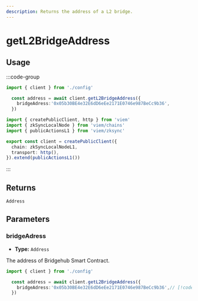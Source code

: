 ```yaml
---
description: Returns the address of a L2 bridge.
---
```


# getL2BridgeAddress

## Usage

:::code-group
```ts [example.ts]
import { client } from './config'

  const address = await client.getL2BridgeAddress({
    bridgeAdress:'0x05b30BE4e32E6dD6eEe2171E0746e987BeCc9b36',
  })
```

```ts [config.ts]
import { createPublicClient, http } from 'viem'
import { zkSyncLocalNode } from 'viem/chains'
import { publicActionsL1 } from 'viem/zksync'

export const client = createPublicClient({
  chain: zkSyncLocalNodeL1,
  transport: http(),
}).extend(publicActionsL1())

```
:::

## Returns

`Address`

## Parameters

### bridgeAdress

- **Type:** `Address`

The address of Bridgehub Smart Contract.

```ts
import { client } from './config'

  const address = await client.getL2BridgeAddress({
    bridgeAdress:'0x05b30BE4e32E6dD6eEe2171E0746e987BeCc9b36',// [!code focus]
  })
```